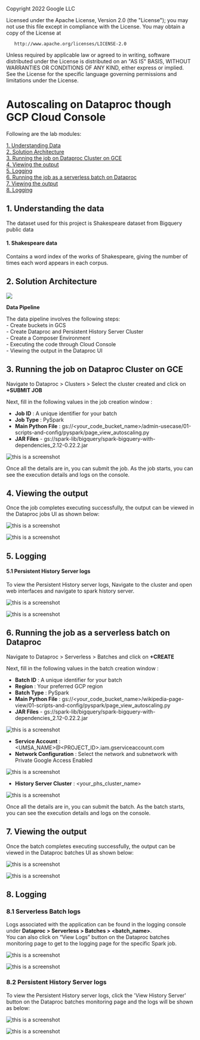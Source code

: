 <!---->
  Copyright 2022 Google LLC
 
  Licensed under the Apache License, Version 2.0 (the "License");
  you may not use this file except in compliance with the License.
  You may obtain a copy of the License at
 
       http://www.apache.org/licenses/LICENSE-2.0
 
  Unless required by applicable law or agreed to in writing, software
  distributed under the License is distributed on an "AS IS" BASIS,
  WITHOUT WARRANTIES OR CONDITIONS OF ANY KIND, either express or implied.
  See the License for the specific language governing permissions and
  limitations under the License.
 <!---->

# Autoscaling on Dataproc though GCP Cloud Console

Following are the lab modules:

[1. Understanding Data](console-execution.md#1-understanding-the-data)<br>
[2. Solution Architecture](console-execution.md#2-solution-diagram)<br>
[3. Running the job on Dataproc Cluster on GCE](console-execution.md#3-running-the-job-on-dataproc-cluster-on-gce)<br>
[4. Viewing the output](console-execution.md#4-viewing-the-output)<br>
[5. Logging](console-execution.md#5-logging)<br>
[6. Running the job as a serverless batch on Dataproc](console-execution.md#6-running-the-job-as-a-serverless-batch-on-dataproc)<br>
[7. Viewing the output](console-execution.md#7-viewing-the-output)<br>
[8. Logging](console-execution.md#8-logging)<br>

## 1. Understanding the data 

The dataset used for this project is Shakespeare dataset from Bigquery public data

#### 1. **Shakespeare data**<br>
   Contains a word index of the works of Shakespeare, giving the number of times each word appears in each corpus.<br>

## 2. Solution Architecture

<kbd>
<img src= images/Flow_of_Resources.jpeg>
</kbd>

<br>

**Data Pipeline**

The data pipeline involves the following steps: <br>
	- Create buckets in GCS <br>
	- Create Dataproc and Persistent History Server Cluster <br>
	- Create a Composer Environment<br>
	- Executing the code through Cloud Console <br>
	- Viewing the output in the Dataproc UI
	
## 3. Running the job on Dataproc Cluster on GCE

Navigate to Dataproc > Clusters > Select the cluster created  and click on **+SUBMIT JOB**

Next, fill in the following values in the job creation window :

- **Job ID** : A unique identifier for your batch
- **Job Type** : PySpark
- **Main Python File** : gs://<your_code_bucket_name>/admin-usecase/01-scripts-and-config/pyspark/page_view_autoscaling.py
- **JAR Files** - gs://spark-lib/bigquery/spark-bigquery-with-dependencies_2.12-0.22.2.jar

![this is a screenshot](/images/dtpc.PNG)

Once all the details are in, you can submit the job. As the job starts, you can see the execution details and logs on the console.

## 4. Viewing the output

Once the job completes executing successfully, the output can be viewed in the Dataproc jobs UI as shown below:<br>

![this is a screenshot](/images/op_1c.png)

![this is a screenshot](/images/op_2c.png)

## 5. Logging

#### 5.1 Persistent History Server logs

To view the Persistent History server logs, Navigate to the cluster and open web interfaces and navigate to spark history server.

![this is a screenshot](/images/image30.png)

![this is a screenshot](/images/image31.png)
	
## 6. Running the job as a serverless batch on Dataproc

Navigate to Dataproc > Serverless > Batches and click on **+CREATE**

Next, fill in the following values in the batch creation window :

- **Batch ID** : A unique identifier for your batch
- **Region** : Your preferred GCP region
- **Batch Type** : PySpark
- **Main Python File** : gs://<your_code_bucket_name>/wikipedia-page-view/01-scripts-and-config/pyspark/page_view_autoscaling.py
- **JAR Files** - gs://spark-lib/bigquery/spark-bigquery-with-dependencies_2.12-0.22.2.jar

![this is a screenshot](/images/batch_1_1.png)

- **Service Account** : <UMSA_NAME>@<PROJECT_ID>.iam.gserviceaccount.com
- **Network Configuration** : Select the network and subnetwork with Private Google Access Enabled

![this is a screenshot](/images/batch_4_2.png)

- **History Server Cluster** : <your_phs_cluster_name>

![this is a screenshot](/images/batch_4_3.png)

Once all the details are in, you can submit the batch. As the batch starts, you can see the execution details and logs on the console.

## 7. Viewing the output

Once the batch completes executing successfully, the output can be viewed in the Dataproc batches UI as shown below:<br>

![this is a screenshot](/images/op_1.png)

![this is a screenshot](/images/op_2.png)

## 8. Logging

### 8.1 Serverless Batch logs

Logs associated with the application can be found in the logging console under
**Dataproc > Serverless > Batches > <batch_name>**.
<br> You can also click on “View Logs” button on the Dataproc batches monitoring page to get to the logging page for the specific Spark job.

![this is a screenshot](/images/image10.png)

![this is a screenshot](/images/image11.png)

### 8.2 Persistent History Server logs

To view the Persistent History server logs, click the 'View History Server' button on the Dataproc batches monitoring page and the logs will be shown as below:

![this is a screenshot](/images/image12.png)

![this is a screenshot](/images/image13.png)
